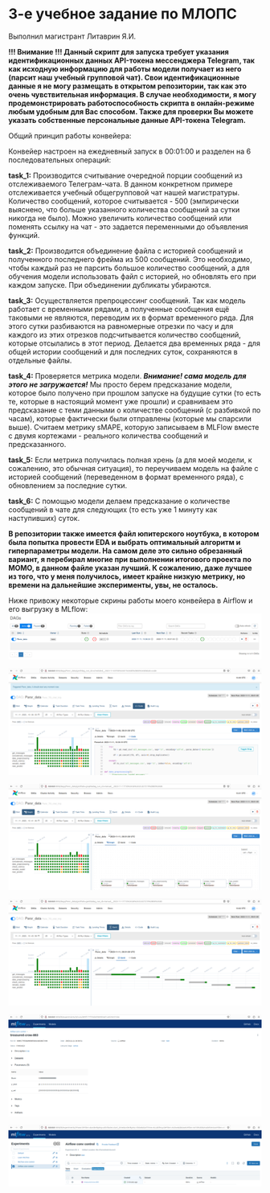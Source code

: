 # 3-е учебное задание по МЛОПС

Выполнил магистрант Литаврин Я.И.

**!!! Внимание !!! Данный скрипт для запуска требует указания идентификационных данных API-токена мессенджера Telegram, так как исходную информацию для работы модели получает из него (парсит наш учебный групповой чат). Свои идентификационные данные я не могу размещать в открытом репозитории, так как это очень чувствительная информация. В случае необходимости, я могу продемонстрировать работоспособность скрипта в онлайн-режиме любым удобным для Вас способом. Также для проверки Вы можете указать собственные персональные данные API-токена Telegram.**

Общий принцип работы конвейера:

Конвейер настроен на ежедневный запуск в 00:01:00 и разделен на 6 последовательных операций:

**task_1:** Производится считывание очередной порции сообщений из отслеживаемого Телеграм-чата. В данном конкретном примере отслеживается учебный общегрупповой чат нашей магистратуры. Количество сообщений, которое считывается - 500 (эмпирически выяснено, что больше указанного количества сообщений за сутки никогда не было). Можно увеличить количество сообщений или поменять ссылку на чат - это задается переменными до объявления функций.

**task_2:** Производится объединение файла с историей сообщений и полученного последнего фрейма из 500 сообщений. Это необходимо, чтобы каждый раз не парсить большое количество сообщений, а для обучения модели использовать файл с историей, но обновлять его при каждом запуске. При объединении дубликаты убираются.

**task_3:** Осуществляется препроцессинг сообщений. Так как модель работает с временными рядами, а полученные сообщения ещё таковыми не являются, переводим их в формат временного ряда. Для этого сутки разбиваются на равномерные отрезки по часу и для каждого из этих отрезков подсчитывается количество сообщений, которые отсылались в этот период. Делается два временных ряда - для общей истории сообщений и для последних суток, сохраняются в отдельные файлы.

**task_4:** Проверяется метрика модели. ***Внимание! сама модель для этого не загружается!*** Мы просто берем предсказание модели, которое было получено при прошлом запуске на будущие сутки (то есть те, которые в настоящий момент уже прошли) и сравниваем это предсказание с теми данными о количестве сообщений (с разбивкой по часам), которые фактически были отправлены (которые мы спарсили выше). Считаем метрику sMAPE, которую записываем в MLFlow вместе с двумя кортежами - реального количества сообщений и предсказанного.

**task_5:** Если метрика получилась полная хрень (а для моей модели, к сожалению, это обычная ситуация), то переучиваем модель на файле с историей сообщений (переведенном в формат временного ряда), с обновлением за последние сутки. 

**task_6:** С помощью модели делаем предсказание о количестве сообщений в чате для следующих (то есть уже 1 минуту как наступивших) суток. 


**В репозитории также имеется файл юпитерского ноутбука, в котором была попытка провести EDA и выбрать оптимальный алгоритм и гиперпараметры модели. На самом деле это сильно обрезанный вариант, я перебирал многие при выполнении итогового проекта по МОМО, в данном файле указан лучший. К сожалению, даже лучшее из того, что у меня получилось, имеет крайне низкую метрику, но времени на дальнейшие эксперименты, увы, не осталось.**

Ниже привожу некоторые скрины работы моего конвейера в Airflow и его выгрузку в MLflow:
![Image alt](https://github.com/YaRoLit/Airflow_MLflow/raw/main/Screenshots/airflow_4.png)

![Image alt](https://github.com/YaRoLit/Airflow_MLflow/raw/main/Screenshots/airflow.png)

![Image alt](https://github.com/YaRoLit/Airflow_MLflow/raw/main/Screenshots/airflow2.png)

![Image alt](https://github.com/YaRoLit/Airflow_MLflow/raw/main/Screenshots/airflow3.png)

![Image alt](https://github.com/YaRoLit/Airflow_MLflow/raw/main/Screenshots/mlflow_1.png)

![Image alt](https://github.com/YaRoLit/Airflow_MLflow/raw/main/Screenshots/mlflow_2.png)
